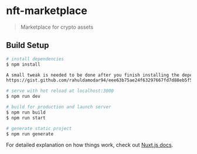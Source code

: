 # nft-marketplace

> Marketplace for crypto assets

## Build Setup

```bash
# install dependencies
$ npm install

A small tweak is needed to be done after you finish installing the dependencies. Instructions can be found here. 
https://gist.github.com/rahuldamodar94/eee63b75ae24f63297667fd7d88eb5f5

# serve with hot reload at localhost:3000
$ npm run dev

# build for production and launch server
$ npm run build
$ npm run start

# generate static project
$ npm run generate
```

For detailed explanation on how things work, check out [Nuxt.js docs](https://nuxtjs.org).
